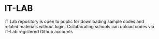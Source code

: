 # IT-LAB
IT Lab repository is open to public for downloading sample codes and related materials without login. Collaborating schools can upload codes via IT-Lab registered Github accounts

